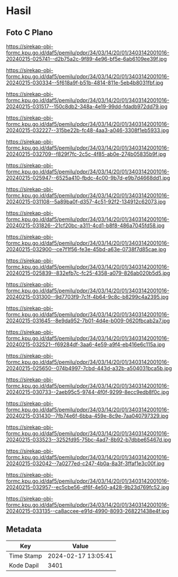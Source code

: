 # Hasil

## Foto C Plano

https://sirekap-obj-formc.kpu.go.id/daf5/pemilu/pdpr/34/03/14/20/01/3403142001016-20240215-025741--d2b75a2c-9f89-4e96-bf5e-6ab6109ee39f.jpg

https://sirekap-obj-formc.kpu.go.id/daf5/pemilu/pdpr/34/03/14/20/01/3403142001016-20240215-030334--5f618a9f-b51b-4814-811e-5eb4b8031fbf.jpg

https://sirekap-obj-formc.kpu.go.id/daf5/pemilu/pdpr/34/03/14/20/01/3403142001016-20240215-031517--150c8db2-348a-4e19-99dd-fdadb972dd79.jpg

https://sirekap-obj-formc.kpu.go.id/daf5/pemilu/pdpr/34/03/14/20/01/3403142001016-20240215-032227--315be22b-fc48-4aa3-a046-3308f1eb5933.jpg

https://sirekap-obj-formc.kpu.go.id/daf5/pemilu/pdpr/34/03/14/20/01/3403142001016-20240215-032709--f829f7fc-2c5c-4f85-ab0e-274b05835b9f.jpg

https://sirekap-obj-formc.kpu.go.id/daf5/pemilu/pdpr/34/03/14/20/01/3403142001016-20240215-025947--6525a410-fbdc-4c00-9b7d-e9b7d4668dd1.jpg

https://sirekap-obj-formc.kpu.go.id/daf5/pemilu/pdpr/34/03/14/20/01/3403142001016-20240215-031108--5a89ba0f-d357-4c51-92f2-134912c62073.jpg

https://sirekap-obj-formc.kpu.go.id/daf5/pemilu/pdpr/34/03/14/20/01/3403142001016-20240215-031826--21cf20bc-a311-4cd1-b8f8-486a7045fd58.jpg

https://sirekap-obj-formc.kpu.go.id/daf5/pemilu/pdpr/34/03/14/20/01/3403142001016-20240215-032900--ce7f1f56-fe3e-45bd-a63e-0738f7d85cae.jpg

https://sirekap-obj-formc.kpu.go.id/daf5/pemilu/pdpr/34/03/14/20/01/3403142001016-20240215-025839--832efb7c-fc25-4358-a079-826ab020b5d5.jpg

https://sirekap-obj-formc.kpu.go.id/daf5/pemilu/pdpr/34/03/14/20/01/3403142001016-20240215-031300--9d7703f9-7c1f-4b64-9c8c-b8299c4a2395.jpg

https://sirekap-obj-formc.kpu.go.id/daf5/pemilu/pdpr/34/03/14/20/01/3403142001016-20240215-031645--8e9da952-7b01-4d4e-b009-0620fbcab2a7.jpg

https://sirekap-obj-formc.kpu.go.id/daf5/pemilu/pdpr/34/03/14/20/01/3403142001016-20240215-032521--f69284df-3aa6-4e59-a9f4-eb416e6c115a.jpg

https://sirekap-obj-formc.kpu.go.id/daf5/pemilu/pdpr/34/03/14/20/01/3403142001016-20240215-025650--074b4997-7cbd-443d-a32b-a504031bca5b.jpg

https://sirekap-obj-formc.kpu.go.id/daf5/pemilu/pdpr/34/03/14/20/01/3403142001016-20240215-030733--2aeb95c5-9744-4f0f-9299-8ecc9edb8f0c.jpg

https://sirekap-obj-formc.kpu.go.id/daf5/pemilu/pdpr/34/03/14/20/01/3403142001016-20240215-031430--7fb74e6f-6bba-459e-8c9e-7aa040797329.jpg

https://sirekap-obj-formc.kpu.go.id/daf5/pemilu/pdpr/34/03/14/20/01/3403142001016-20240215-033523--3252fd95-75bc-4ad7-8b92-b7dbbe65467d.jpg

https://sirekap-obj-formc.kpu.go.id/daf5/pemilu/pdpr/34/03/14/20/01/3403142001016-20240215-032042--7a0277ed-c247-4b0a-8a3f-3ffaf1e3c00f.jpg

https://sirekap-obj-formc.kpu.go.id/daf5/pemilu/pdpr/34/03/14/20/01/3403142001016-20240215-032957--ec5cbe56-df6f-4e50-a428-9b23d769fc52.jpg

https://sirekap-obj-formc.kpu.go.id/daf5/pemilu/pdpr/34/03/14/20/01/3403142001016-20240215-033135--ca8accee-e91d-4990-8093-268221438e4f.jpg


## Metadata

| Key        | Value               |
| ---------- | ------------------- |
| Time Stamp | 2024-02-17 13:05:41 |
| Kode Dapil | 3401                |



